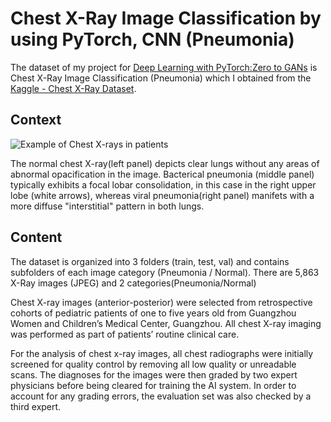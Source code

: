 # Chest X-Ray Image Classification by using PyTorch, CNN (Pneumonia)

The dataset of my project for [Deep Learning with PyTorch:Zero to GANs](https://jovian.ai/learn/deep-learning-with-pytorch-zero-to-gans) is Chest X-Ray Image Classification (Pneumonia) which I obtained from the [Kaggle - Chest X-Ray Dataset](https://www.kaggle.com/paultimothymooney/chest-xray-pneumonia).


## Context
![Example of Chest X-rays in patients](https://i.imgur.com/jZqpV51.png)

The normal chest X-ray(left panel) depicts clear lungs without any areas of abnormal opacification in the image.
Bacterical pneumonia (middle panel) typically exhibits a focal lobar consolidation, in this case in the right upper lobe (white arrows), whereas viral pneumonia(right panel) manifets with a more diffuse "interstitial" pattern in both lungs.

## Content

The dataset is organized into 3 folders (train, test, val) and contains subfolders of each image category (Pneumonia / Normal). There are 5,863 X-Ray images (JPEG) and 2 categories(Pneumonia/Normal)

Chest X-ray images (anterior-posterior) were selected from retrospective cohorts of pediatric patients of one to five years old from Guangzhou Women and Children’s Medical Center, Guangzhou. All chest X-ray imaging was performed as part of patients’ routine clinical care.

For the analysis of chest x-ray images, all chest radiographs were initially screened for quality control by removing all low quality or unreadable scans. The diagnoses for the images were then graded by two expert physicians before being cleared for training the AI system. In order to account for any grading errors, the evaluation set was also checked by a third expert.
